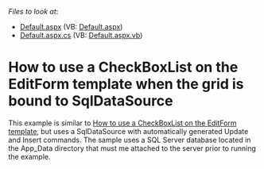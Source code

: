 <!-- default file list -->
*Files to look at*:

* [Default.aspx](./CS/WebSite/Default.aspx) (VB: [Default.aspx](./VB/WebSite/Default.aspx))
* [Default.aspx.cs](./CS/WebSite/Default.aspx.cs) (VB: [Default.aspx.vb](./VB/WebSite/Default.aspx.vb))
<!-- default file list end -->
# How to use a CheckBoxList on the EditForm template when the grid is bound to SqlDataSource


<p>This example is similar to <a href="https://www.devexpress.com/Support/Center/p/E1107">How to use a CheckBoxList on the EditForm template</a>, but uses a SqlDataSource with automatically generated Update and Insert commands. The sample uses a SQL Server database located in the App_Data directory that must me attached to the server prior to running the example.</p>

<br/>


